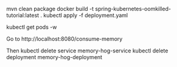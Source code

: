 mvn clean package
docker build -t spring-kubernetes-oomkilled-tutorial:latest .
kubectl apply -f deployment.yaml

kubectl get pods -w

Go to
http://localhost:8080/consume-memory

Then
kubectl delete service memory-hog-service
kubectl delete deployment memory-hog-deployment

